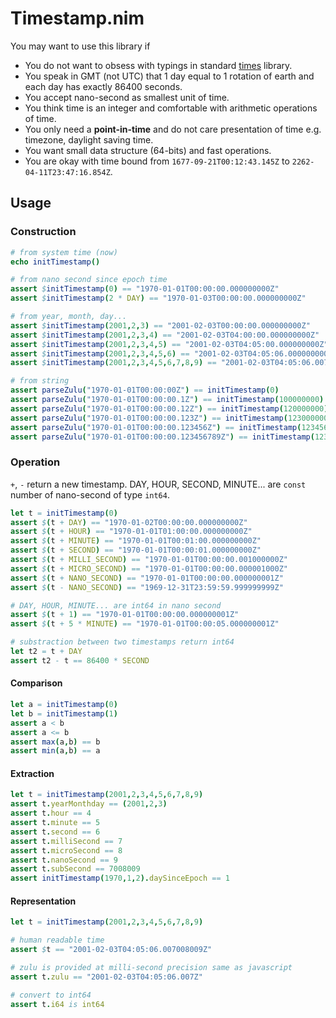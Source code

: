 # Timestamp.nim 

You may want to use this library if
- You do not want to obsess with typings in standard [times](https://nim-lang.org/docs/times.html) library.
- You speak in GMT (not UTC) that 1 day equal to 1 rotation of earth and each day has exactly 86400 seconds.
- You accept nano-second as smallest unit of time.
- You think time is an integer and comfortable with arithmetic operations of time.
- You only need a **point-in-time** and do not care presentation of time e.g. timezone, daylight saving time.
- You want small data structure (64-bits) and fast operations.
- You are okay with time bound from `1677-09-21T00:12:43.145Z` to `2262-04-11T23:47:16.854Z`.

## Usage

### Construction 

```nim
# from system time (now)
echo initTimestamp()

# from nano second since epoch time 
assert $initTimestamp(0) == "1970-01-01T00:00:00.000000000Z"
assert $initTimestamp(2 * DAY) == "1970-01-03T00:00:00.000000000Z"

# from year, month, day...
assert $initTimestamp(2001,2,3) == "2001-02-03T00:00:00.000000000Z"
assert $initTimestamp(2001,2,3,4) == "2001-02-03T04:00:00.000000000Z"
assert $initTimestamp(2001,2,3,4,5) == "2001-02-03T04:05:00.000000000Z"
assert $initTimestamp(2001,2,3,4,5,6) == "2001-02-03T04:05:06.000000000Z"
assert $initTimestamp(2001,2,3,4,5,6,7,8,9) == "2001-02-03T04:05:06.007008009Z"

# from string
assert parseZulu("1970-01-01T00:00:00Z") == initTimestamp(0)
assert parseZulu("1970-01-01T00:00:00.1Z") == initTimestamp(100000000)
assert parseZulu("1970-01-01T00:00:00.12Z") == initTimestamp(120000000)
assert parseZulu("1970-01-01T00:00:00.123Z") == initTimestamp(123000000)
assert parseZulu("1970-01-01T00:00:00.123456Z") == initTimestamp(123456000)
assert parseZulu("1970-01-01T00:00:00.123456789Z") == initTimestamp(123456789)
```

### Operation 

`+`, `-` return a new timestamp.
DAY, HOUR, SECOND, MINUTE... are `const` number of nano-second of type `int64`. 


```nim
let t = initTimestamp(0)
assert $(t + DAY) == "1970-01-02T00:00:00.000000000Z"
assert $(t + HOUR) == "1970-01-01T01:00:00.000000000Z"
assert $(t + MINUTE) == "1970-01-01T00:01:00.000000000Z"
assert $(t + SECOND) == "1970-01-01T00:00:01.000000000Z"
assert $(t + MILLI_SECOND) == "1970-01-01T00:00:00.001000000Z"
assert $(t + MICRO_SECOND) == "1970-01-01T00:00:00.000001000Z"
assert $(t + NANO_SECOND) == "1970-01-01T00:00:00.000000001Z"
assert $(t - NANO_SECOND) == "1969-12-31T23:59:59.999999999Z"

# DAY, HOUR, MINUTE... are int64 in nano second
assert $(t + 1) == "1970-01-01T00:00:00.000000001Z"
assert $(t + 5 * MINUTE) == "1970-01-01T00:00:05.000000001Z"

# substraction between two timestamps return int64
let t2 = t + DAY 
assert t2 - t == 86400 * SECOND
```

#### Comparison 

```nim
let a = initTimestamp(0)
let b = initTimestamp(1)
assert a < b
assert a <= b
assert max(a,b) == b
assert min(a,b) == a
```

#### Extraction 

```nim
let t = initTimestamp(2001,2,3,4,5,6,7,8,9)
assert t.yearMonthday == (2001,2,3)
assert t.hour == 4
assert t.minute == 5
assert t.second == 6
assert t.milliSecond == 7
assert t.microSecond == 8
assert t.nanoSecond == 9
assert t.subSecond == 7008009
assert initTimestamp(1970,1,2).daySinceEpoch == 1
```

#### Representation

```nim
let t = initTimestamp(2001,2,3,4,5,6,7,8,9)

# human readable time
assert $t == "2001-02-03T04:05:06.007008009Z"

# zulu is provided at milli-second precision same as javascript
assert t.zulu == "2001-02-03T04:05:06.007Z"

# convert to int64
assert t.i64 is int64
```
